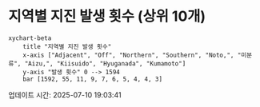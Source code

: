 # 지역별 지진 발생 횟수 (상위 10개)

```mermaid
xychart-beta
    title "지역별 지진 발생 횟수"
    x-axis ["Adjacent", "Off", "Northern", "Southern", "Noto,", "미분류", "Aizu,", "Kiisuido", "Hyuganada", "Kumamoto"]
    y-axis "발생 횟수" 0 --> 1594
    bar [1592, 55, 11, 9, 7, 6, 5, 4, 4, 3]
```

업데이트 시간: 2025-07-10 19:03:41
